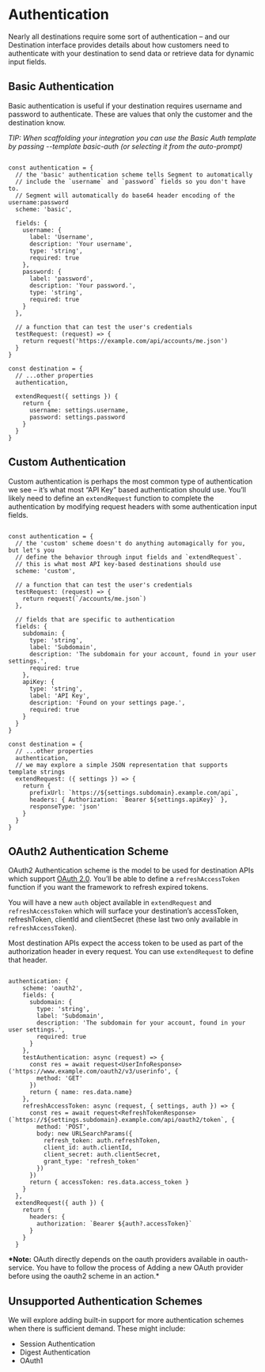 # Authentication

Nearly all destinations require some sort of authentication – and our Destination interface provides details about how customers need to authenticate with your destination to send data or retrieve data for dynamic input fields.

## Basic Authentication

Basic authentication is useful if your destination requires username and password to authenticate. These are values that only the customer and the destination know.

_TIP: When scaffolding your integration you can use the Basic Auth template by passing --template basic-auth (or selecting it from the auto-prompt)_

```

const authentication = {
  // the 'basic' authentication scheme tells Segment to automatically
  // include the `username` and `password` fields so you don't have to.
  // Segment will automatically do base64 header encoding of the username:password
  scheme: 'basic',

  fields: {
    username: {
      label: 'Username',
      description: 'Your username',
      type: 'string',
      required: true
    },
    password: {
      label: 'password',
      description: 'Your password.',
      type: 'string',
      required: true
    }
  },

  // a function that can test the user's credentials
  testRequest: (request) => {
    return request('https://example.com/api/accounts/me.json')
  }
}

const destination = {
  // ...other properties
  authentication,

  extendRequest({ settings }) {
    return {
      username: settings.username,
      password: settings.password
    }
  }
}
```

## Custom Authentication

Custom authentication is perhaps the most common type of authentication we see – it’s what most “API Key” based authentication should use. You’ll likely need to define an `extendRequest` function to complete the authentication by modifying request headers with some authentication input fields.

```

const authentication = {
  // the 'custom' scheme doesn't do anything automagically for you, but let's you
  // define the behavior through input fields and `extendRequest`.
  // this is what most API key-based destinations should use
  scheme: 'custom',

  // a function that can test the user's credentials
  testRequest: (request) => {
    return request(`/accounts/me.json`)
  },

  // fields that are specific to authentication
  fields: {
    subdomain: {
      type: 'string',
      label: 'Subdomain',
      description: 'The subdomain for your account, found in your user settings.',
      required: true
    },
    apiKey: {
      type: 'string',
      label: 'API Key',
      description: 'Found on your settings page.',
      required: true
    }
  }
}

const destination = {
  // ...other properties
  authentication,
  // we may explore a simple JSON representation that supports template strings
  extendRequest: ({ settings }) => {
    return {
      prefixUrl: `https://${settings.subdomain}.example.com/api`,
      headers: { Authorization: `Bearer ${settings.apiKey}` },
      responseType: 'json'
    }
  }
}
```

## OAuth2 Authentication Scheme

OAuth2 Authentication scheme is the model to be used for destination APIs which support [OAuth 2.0](https://oauth.net/2/). You’ll be able to define a `refreshAccessToken` function if you want the framework to refresh expired tokens.

You will have a new `auth` object available in `extendRequest` and `refreshAccessToken` which will surface your destination’s accessToken, refreshToken, clientId and clientSecret (these last two only available in `refreshAccessToken`).

Most destination APIs expect the access token to be used as part of the authorization header in every request. You can use `extendRequest` to define that header.

```

authentication: {
    scheme: 'oauth2',
    fields: {
      subdomain: {
        type: 'string',
        label: 'Subdomain',
        description: 'The subdomain for your account, found in your user settings.',
        required: true
      }
    },
    testAuthentication: async (request) => {
      const res = await request<UserInfoResponse>('https://www.example.com/oauth2/v3/userinfo', {
        method: 'GET'
      })
      return { name: res.data.name}
    },
    refreshAccessToken: async (request, { settings, auth }) => {
      const res = await request<RefreshTokenResponse>(`https://${settings.subdomain}.example.com/api/oauth2/token`, {
        method: 'POST',
        body: new URLSearchParams({
          refresh_token: auth.refreshToken,
          client_id: auth.clientId,
          client_secret: auth.clientSecret,
          grant_type: 'refresh_token'
        })
      })
      return { accessToken: res.data.access_token }
    }
  },
  extendRequest({ auth }) {
    return {
      headers: {
        authorization: `Bearer ${auth?.accessToken}`
      }
    }
  }
```

**\*Note:** OAuth directly depends on the oauth providers available in oauth-service. You have to follow the process of Adding a new OAuth provider before using the oauth2 scheme in an action.\*

## Unsupported Authentication Schemes

We will explore adding built-in support for more authentication schemes when there is sufficient demand. These might include:

- Session Authentication
- Digest Authentication
- OAuth1
